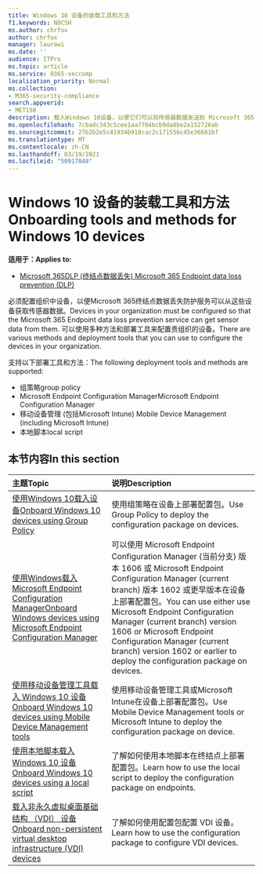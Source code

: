 ```yaml
---
title: Windows 10 设备的装载工具和方法
f1.keywords: NOCSH
ms.author: chrfox
author: chrfox
manager: laurawi
ms.date: ''
audience: ITPro
ms.topic: article
ms.service: O365-seccomp
localization_priority: Normal
ms.collection:
- M365-security-compliance
search.appverid:
- MET150
description: 载入Windows 10设备，以便它们可以将传感器数据发送到 Microsoft 365 合规性解决方案
ms.openlocfilehash: 7cbadc343c5cee1aa7704bcb9da8be2a152726ab
ms.sourcegitcommit: 27b2b2e5c41934b918cac2c171556c45e36661bf
ms.translationtype: MT
ms.contentlocale: zh-CN
ms.lasthandoff: 03/19/2021
ms.locfileid: "50917848"
---
```

# <a name="onboarding-tools-and-methods-for-windows-10-devices"></a><span data-ttu-id="a21a7-103">Windows 10 设备的装载工具和方法</span><span class="sxs-lookup"><span data-stu-id="a21a7-103">Onboarding tools and methods for Windows 10 devices</span></span>

<span data-ttu-id="a21a7-104">**适用于：**</span><span class="sxs-lookup"><span data-stu-id="a21a7-104">**Applies to:**</span></span>
- [<span data-ttu-id="a21a7-105">Microsoft 365DLP (终结点数据丢失) </span><span class="sxs-lookup"><span data-stu-id="a21a7-105">Microsoft 365 Endpoint data loss prevention (DLP)</span></span>](./endpoint-dlp-learn-about.md)

<span data-ttu-id="a21a7-106">必须配置组织中设备，以便Microsoft 365终结点数据丢失防护服务可以从这些设备获取传感器数据。</span><span class="sxs-lookup"><span data-stu-id="a21a7-106">Devices in your organization must be configured so that the Microsoft 365 Endpoint data loss prevention service can get sensor data from them.</span></span> <span data-ttu-id="a21a7-107">可以使用多种方法和部署工具来配置贵组织的设备。</span><span class="sxs-lookup"><span data-stu-id="a21a7-107">There are various methods and deployment tools that you can use to configure the devices in your organization.</span></span>

<span data-ttu-id="a21a7-108">支持以下部署工具和方法：</span><span class="sxs-lookup"><span data-stu-id="a21a7-108">The following deployment tools and methods are supported:</span></span>

- <span data-ttu-id="a21a7-109">组策略</span><span class="sxs-lookup"><span data-stu-id="a21a7-109">group policy</span></span>
- <span data-ttu-id="a21a7-110">Microsoft Endpoint Configuration Manager</span><span class="sxs-lookup"><span data-stu-id="a21a7-110">Microsoft Endpoint Configuration Manager</span></span>
- <span data-ttu-id="a21a7-111">移动设备管理 (包括Microsoft Intune) </span><span class="sxs-lookup"><span data-stu-id="a21a7-111">Mobile Device Management (including Microsoft Intune)</span></span>
- <span data-ttu-id="a21a7-112">本地脚本</span><span class="sxs-lookup"><span data-stu-id="a21a7-112">local script</span></span>

## <a name="in-this-section"></a><span data-ttu-id="a21a7-113">本节内容</span><span class="sxs-lookup"><span data-stu-id="a21a7-113">In this section</span></span>
<span data-ttu-id="a21a7-114">主题</span><span class="sxs-lookup"><span data-stu-id="a21a7-114">Topic</span></span> | <span data-ttu-id="a21a7-115">说明</span><span class="sxs-lookup"><span data-stu-id="a21a7-115">Description</span></span>
:---|:---
[<span data-ttu-id="a21a7-116">使用Windows 10载入设备</span><span class="sxs-lookup"><span data-stu-id="a21a7-116">Onboard Windows 10 devices using Group Policy</span></span>](dlp-configure-endpoints-gp.md) | <span data-ttu-id="a21a7-117">使用组策略在设备上部署配置包。</span><span class="sxs-lookup"><span data-stu-id="a21a7-117">Use Group Policy to deploy the configuration package on devices.</span></span>
[<span data-ttu-id="a21a7-118">使用Windows载入Microsoft Endpoint Configuration Manager</span><span class="sxs-lookup"><span data-stu-id="a21a7-118">Onboard Windows devices using Microsoft Endpoint Configuration Manager</span></span>](dlp-configure-endpoints-sccm.md) | <span data-ttu-id="a21a7-119">可以使用 Microsoft Endpoint Configuration Manager (当前分支) 版本 1606 或 Microsoft Endpoint Configuration Manager (current branch) 版本 1602 或更早版本在设备上部署配置包。</span><span class="sxs-lookup"><span data-stu-id="a21a7-119">You can use either use Microsoft Endpoint Configuration Manager (current branch) version 1606 or Microsoft Endpoint Configuration Manager (current branch) version 1602 or earlier to deploy the configuration package on devices.</span></span>
[<span data-ttu-id="a21a7-120">使用移动设备管理工具载入 Windows 10 设备</span><span class="sxs-lookup"><span data-stu-id="a21a7-120">Onboard Windows 10 devices using Mobile Device Management tools</span></span>](dlp-configure-endpoints-mdm.md) | <span data-ttu-id="a21a7-121">使用移动设备管理工具或Microsoft Intune在设备上部署配置包。</span><span class="sxs-lookup"><span data-stu-id="a21a7-121">Use Mobile Device Management tools or Microsoft Intune to deploy the configuration package on device.</span></span>
[<span data-ttu-id="a21a7-122">使用本地脚本载入 Windows 10 设备</span><span class="sxs-lookup"><span data-stu-id="a21a7-122">Onboard Windows 10 devices using a local script</span></span>](dlp-configure-endpoints-script.md) | <span data-ttu-id="a21a7-123">了解如何使用本地脚本在终结点上部署配置包。</span><span class="sxs-lookup"><span data-stu-id="a21a7-123">Learn how to use the local script to deploy the configuration package on endpoints.</span></span>
[<span data-ttu-id="a21a7-124">载入非永久虚拟桌面基础结构 （VDI） 设备</span><span class="sxs-lookup"><span data-stu-id="a21a7-124">Onboard non-persistent virtual desktop infrastructure (VDI) devices</span></span>](dlp-configure-endpoints-vdi.md) | <span data-ttu-id="a21a7-125">了解如何使用配置包配置 VDI 设备。</span><span class="sxs-lookup"><span data-stu-id="a21a7-125">Learn how to use the configuration package to configure VDI devices.</span></span>